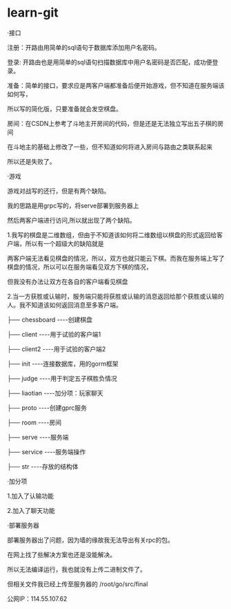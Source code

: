 # learn-git


·接口

注册：开路由用简单的sql语句于数据库添加用户名密码。

登录: 开路由也是用简单的sql语句扫描数据库中用户名密码是否匹配，成功便登录。

准备：简单的接口，要求应是两客户端都准备后便开始游戏，但不知道在服务端该如何写，

所以写的简化版，只要准备就会发空棋盘。

房间：在CSDN上参考了斗地主开房间的代码，但是还是无法独立写出五子棋的房间

在斗地主的基础上修改了一些，但不知道如何将进入房间与路由之类联系起来

所以还是失败了。


·游戏

游戏对战写的还行，但是有两个缺陷。

我的思路是用grpc写的，将serve部署到服务器上

然后两客户端进行访问,所以就出现了两个缺陷。

1.我写的棋盘是二维数组，但由于不知道该如何将二维数组以棋盘的形式返回给客户端，所以有一个超级大的缺陷就是

两客户端无法看见棋盘的情况，所以，双方也就只能云下棋。而我在服务端上写了棋盘的情况，所以可以在服务端看见双方下棋的情况，

但我没有办法让双方在各自的客户端看见棋盘

2.当一方获胜或认输时，服务端只能将获胜或认输的消息返回给那个获胜或认输的人。我不知道该如何返回消息至多客户端。




├── chessboard  ----创建棋盘

├── client      ----用于试验的客户端1

├── client2     ----用于试验的客户端2

├── init        ----连接数据库，用的gorm框架

├── judge       ----用于判定五子棋胜负情况

├── liaotian    ----加分项：玩家聊天

├── proto       ----创建gprc服务

├── room        ----房间

├── serve       ----服务端

├── service     ----服务端操作
  
├── str         ----存放的结构体


·加分项

1.加入了认输功能

2.加入了聊天功能

·部署服务器

部署服务器出了问题，因为墙的缘故我无法导出有关rpc的包。

在网上找了些解决方案也还是没能解决。

所以无法编译运行，我也就没有上传二进制文件了。

但相关文件我已经上传至服务器的 /root/go/src/final

公网IP：114.55.107.62 
